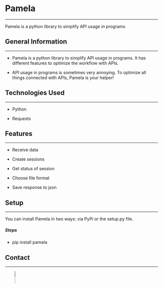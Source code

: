 <h1>Pamela</h1>
<hr><p>Pamela is a python library to simplify API usage in programs</p><h2>General Information</h2>
<hr><ul>
<li>Pamela is a python library to simplify API usage in programs. It has different features to optimize the workflow with APIs.</li>
</ul><ul>
<li>API usage in programs is sometimes very annoying. To optimize all things connected with APIs, Pamela is your helper!</li>
</ul><h2>Technologies Used</h2>
<hr><ul>
<li>Python</li>
</ul><ul>
<li>Requests</li>
</ul><h2>Features</h2>
<hr><ul>
<li>Receive data</li>
</ul><ul>
<li>Create sessions</li>
</ul><ul>
<li>Get status of session</li>
</ul><ul>
<li>Choose file format</li>
</ul><ul>
<li>Save response to json</li>
</ul><h2>Setup</h2>
<hr><p>You can install Pamela in two ways: via PyPi or the setup.py file.</p><h5>Steps</h5><ul>
<li>pip install pamela</li>
</ul><h2>Contact</h2>
<hr><p><span style="margin-right: 30px;"></span><a href="https://github.com/zlElo"><img target="_blank" src="https://cdn.jsdelivr.net/gh/devicons/devicon/icons/github/github-original.svg" style="width: 10%;"></a></p>